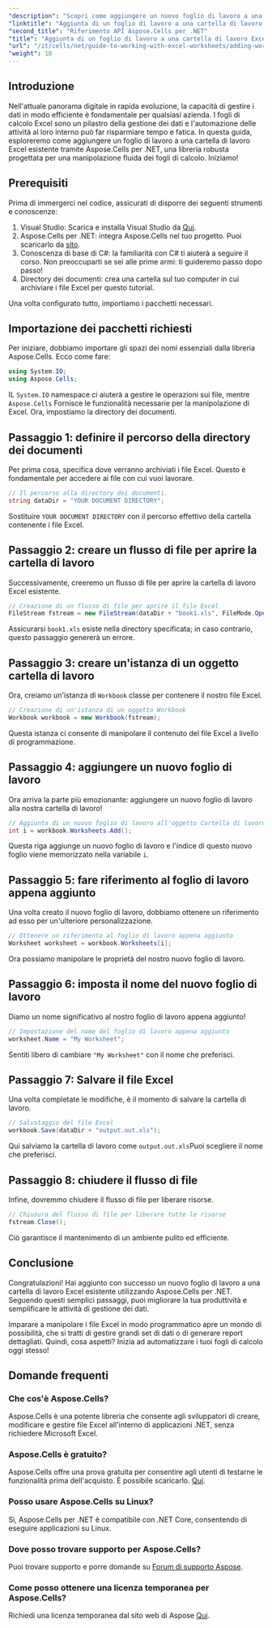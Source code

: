 ```yaml
---
"description": "Scopri come aggiungere un nuovo foglio di lavoro a una cartella di lavoro Excel esistente tramite Aspose.Cells per .NET. Questa guida dettagliata illustra come salvare la cartella di lavoro modificata, semplificando il lavoro degli sviluppatori."
"linktitle": "Aggiunta di un foglio di lavoro a una cartella di lavoro Excel esistente - Tutorial C#"
"second_title": "Riferimento API Aspose.Cells per .NET"
"title": "Aggiunta di un foglio di lavoro a una cartella di lavoro Excel esistente - Tutorial C#"
"url": "/it/cells/net/guide-to-working-with-excel-worksheets/adding-worksheet-to-existing-excel-workbook-csharp-tutorial/"
"weight": 10
---
```


## Introduzione

Nell'attuale panorama digitale in rapida evoluzione, la capacità di gestire i dati in modo efficiente è fondamentale per qualsiasi azienda. I fogli di calcolo Excel sono un pilastro della gestione dei dati e l'automazione delle attività al loro interno può far risparmiare tempo e fatica. In questa guida, esploreremo come aggiungere un foglio di lavoro a una cartella di lavoro Excel esistente tramite Aspose.Cells per .NET, una libreria robusta progettata per una manipolazione fluida dei fogli di calcolo. Iniziamo!

## Prerequisiti

Prima di immergerci nel codice, assicurati di disporre dei seguenti strumenti e conoscenze:

1. Visual Studio: Scarica e installa Visual Studio da [Qui](https://visualstudio.microsoft.com/vs/).
2. Aspose.Cells per .NET: integra Aspose.Cells nel tuo progetto. Puoi scaricarlo da [sito](https://releases.aspose.com/cells/net/).
3. Conoscenza di base di C#: la familiarità con C# ti aiuterà a seguire il corso. Non preoccuparti se sei alle prime armi: ti guideremo passo dopo passo!
4. Directory dei documenti: crea una cartella sul tuo computer in cui archiviare i file Excel per questo tutorial.

Una volta configurato tutto, importiamo i pacchetti necessari.

## Importazione dei pacchetti richiesti

Per iniziare, dobbiamo importare gli spazi dei nomi essenziali dalla libreria Aspose.Cells. Ecco come fare:

```csharp
using System.IO;
using Aspose.Cells;
```

IL `System.IO` namespace ci aiuterà a gestire le operazioni sui file, mentre `Aspose.Cells` Fornisce le funzionalità necessarie per la manipolazione di Excel. Ora, impostiamo la directory dei documenti.

## Passaggio 1: definire il percorso della directory dei documenti

Per prima cosa, specifica dove verranno archiviati i file Excel. Questo è fondamentale per accedere ai file con cui vuoi lavorare.

```csharp
// Il percorso alla directory dei documenti.
string dataDir = "YOUR DOCUMENT DIRECTORY";
```

Sostituire `YOUR DOCUMENT DIRECTORY` con il percorso effettivo della cartella contenente i file Excel.

## Passaggio 2: creare un flusso di file per aprire la cartella di lavoro

Successivamente, creeremo un flusso di file per aprire la cartella di lavoro Excel esistente.

```csharp
// Creazione di un flusso di file per aprire il file Excel
FileStream fstream = new FileStream(dataDir + "book1.xls", FileMode.Open);
```

Assicurarsi `book1.xls` esiste nella directory specificata; in caso contrario, questo passaggio genererà un errore.

## Passaggio 3: creare un'istanza di un oggetto cartella di lavoro

Ora, creiamo un'istanza di `Workbook` classe per contenere il nostro file Excel.

```csharp
// Creazione di un'istanza di un oggetto Workbook
Workbook workbook = new Workbook(fstream);
```

Questa istanza ci consente di manipolare il contenuto del file Excel a livello di programmazione.

## Passaggio 4: aggiungere un nuovo foglio di lavoro

Ora arriva la parte più emozionante: aggiungere un nuovo foglio di lavoro alla nostra cartella di lavoro!

```csharp
// Aggiunta di un nuovo foglio di lavoro all'oggetto Cartella di lavoro
int i = workbook.Worksheets.Add();
```

Questa riga aggiunge un nuovo foglio di lavoro e l'indice di questo nuovo foglio viene memorizzato nella variabile `i`.

## Passaggio 5: fare riferimento al foglio di lavoro appena aggiunto

Una volta creato il nuovo foglio di lavoro, dobbiamo ottenere un riferimento ad esso per un'ulteriore personalizzazione.

```csharp
// Ottenere un riferimento al foglio di lavoro appena aggiunto
Worksheet worksheet = workbook.Worksheets[i];
```

Ora possiamo manipolare le proprietà del nostro nuovo foglio di lavoro.

## Passaggio 6: imposta il nome del nuovo foglio di lavoro

Diamo un nome significativo al nostro foglio di lavoro appena aggiunto!

```csharp
// Impostazione del nome del foglio di lavoro appena aggiunto
worksheet.Name = "My Worksheet";
```

Sentiti libero di cambiare `"My Worksheet"` con il nome che preferisci.

## Passaggio 7: Salvare il file Excel

Una volta completate le modifiche, è il momento di salvare la cartella di lavoro.

```csharp
// Salvataggio del file Excel
workbook.Save(dataDir + "output.out.xls");
```

Qui salviamo la cartella di lavoro come `output.out.xls`Puoi scegliere il nome che preferisci.

## Passaggio 8: chiudere il flusso di file

Infine, dovremmo chiudere il flusso di file per liberare risorse.

```csharp
// Chiusura del flusso di file per liberare tutte le risorse
fstream.Close();
```

Ciò garantisce il mantenimento di un ambiente pulito ed efficiente.

## Conclusione

Congratulazioni! Hai aggiunto con successo un nuovo foglio di lavoro a una cartella di lavoro Excel esistente utilizzando Aspose.Cells per .NET. Seguendo questi semplici passaggi, puoi migliorare la tua produttività e semplificare le attività di gestione dei dati. 

Imparare a manipolare i file Excel in modo programmatico apre un mondo di possibilità, che si tratti di gestire grandi set di dati o di generare report dettagliati. Quindi, cosa aspetti? Inizia ad automatizzare i tuoi fogli di calcolo oggi stesso!

## Domande frequenti

### Che cos'è Aspose.Cells?
Aspose.Cells è una potente libreria che consente agli sviluppatori di creare, modificare e gestire file Excel all'interno di applicazioni .NET, senza richiedere Microsoft Excel.

### Aspose.Cells è gratuito?
Aspose.Cells offre una prova gratuita per consentire agli utenti di testarne le funzionalità prima dell'acquisto. È possibile scaricarlo. [Qui](https://releases.aspose.com/cells/net/).

### Posso usare Aspose.Cells su Linux?
Sì, Aspose.Cells per .NET è compatibile con .NET Core, consentendo di eseguire applicazioni su Linux.

### Dove posso trovare supporto per Aspose.Cells?
Puoi trovare supporto e porre domande su [Forum di supporto Aspose](https://forum.aspose.com/c/cells/9).

### Come posso ottenere una licenza temporanea per Aspose.Cells?
Richiedi una licenza temporanea dal sito web di Aspose [Qui](https://purchase.conholdate.com/temporary-license/).